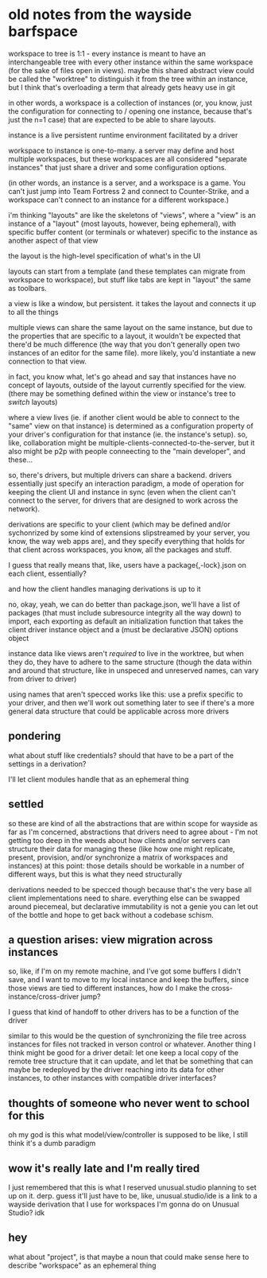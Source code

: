 # old notes from the wayside barfspace

workspace to tree is 1:1 - every instance is meant to have an interchangeable tree with every other instance within the same workspace (for the sake of files open in views). maybe this shared abstract view could be called the "worktree" to distinguish it from the tree within an instance, but I think that's overloading a term that already gets heavy use in git

in other words, a workspace is a collection of instances (or, you know, just the configuration for connecting to / opening one instance, because that's just the n=1 case) that are expected to be able to share layouts.

instance is a live persistent runtime environment facilitated by a driver

workspace to instance is one-to-many. a server may define and host multiple workspaces, but these workspaces are all considered "separate instances" that just share a driver and some configuration options.

(in other words, an instance is a server, and a workspace is a game. You can't just jump into Team Fortress 2 and connect to Counter-Strike, and a workspace can't connect to an instance for a different workspace.)

i'm thinking "layouts" are like the skeletons of "views", where a "view" is an instance of a "layout" (most layouts, however, being ephemeral), with specific buffer content (or terminals or whatever) specific to the instance as another aspect of that view

the layout is the high-level specification of what's in the UI

layouts can start from a template (and these templates can migrate from workspace to workspace), but stuff like tabs are kept in "layout" the same as toolbars.

a view is like a window, but persistent. it takes the layout and connects it up to all the things

multiple views can share the same layout on the same instance, but due to the properties that are specific to a layout, it wouldn't be expected that there'd be much difference (the way that you don't generally open two instances of an editor for the same file). more likely, you'd instantiate a new connection to that view.

in fact, you know what, let's go ahead and say that instances have no concept of layouts, outside of the layout currently specified for the view. (there may be something defined within the view or instance's tree to *switch* layouts)

where a view lives (ie. if another client would be able to connect to the "same" view on that instance) is determined as a configuration property of your driver's configuration for that instance (ie. the instance's setup). so, like, collaboration might be multiple-clients-connected-to-the-server, but it also might be p2p with people conneecting to the "main developer", and these...

so, there's drivers, but multiple drivers can share a backend. drivers essentially just specify an interaction paradigm, a mode of operation for keeping the client UI and instance in sync (even when the client can't connect to the server, for drivers that are designed to work across the network).

derivations are specific to your client (which may be defined and/or sychonrized by some kind of extensions slipstreamed by your server, you know, the way web apps are), and they specify everything that holds for that client across workspaces, you know, all the packages and stuff.

I guess that really means that, like, users have a package{,-lock}.json on each client, essentially?

and how the client handles managing derivations is up to it

no, okay, yeah, we can do better than package.json, we'll have a list of packages (that must include subresource integrity all the way down) to import, each exporting as default an initialization function that takes the client driver instance object and a (must be declarative JSON) options object

instance data like views aren't *required* to live in the worktree, but when they do, they have to adhere to the same structure (though the data within and around that structure, like in unspeced and unreserved names, can vary from driver to driver)

using names that aren't specced works like this: use a prefix specific to your driver, and then we'll work out something later to see if there's a more general data structure that could be applicable across more drivers

## pondering

what about stuff like credentials? should that have to be a part of the settings in a derivation?

I'll let client modules handle that as an ephemeral thing

## settled

so these are kind of all the abstractions that are within scope for wayside as far as I'm concerned, abstractions that drivers need to agree about - I'm not getting too deep in the weeds about how clients and/or servers can structure their data for managing these (like how one might replicate, present, provision, and/or synchronize a matrix of workspaces and instances) at this point: those details should be workable in a number of different ways, but this is what they need structurally

derivations needed to be specced though because that's the very base all client implementations need to share. everything else can be swapped around piecemeal, but declarative immutability is not a genie you can let out of the bottle and hope to get back without a codebase schism.

## a question arises: view migration across instances

so, like, if I'm on my remote machine, and I've got some buffers I didn't save, and I want to move to my local instance and keep the buffers, since those views are tied to different instances, how do I make the cross-instance/cross-driver jump?

I guess that kind of handoff to other drivers has to be a function of the driver

similar to this would be the question of synchronizing the file tree across instances for files not tracked in verson control or whatever. Another thing I think might be good for a driver detail: let one keep a local copy of the remote tree structure that it can update, and let that be something that can maybe be redeployed by the driver reaching into its data for other instances, to other instances with compatible driver interfaces?

## thoughts of someone who never went to school for this

oh my god is this what model/view/controller is supposed to be like, I still think it's a dumb paradigm

## wow it's really late and I'm really tired

I just remembered that this is what I reserved unusual.studio planning to set up on it. derp. guess it'll just have to be, like, unusual.studio/ide is a link to a wayside derivation that I use for workspaces I'm gonna do on Unusual Studio? idk

## hey

what about "project", is that maybe a noun that could make sense here to describe "workspace" as an ephemeral thing
